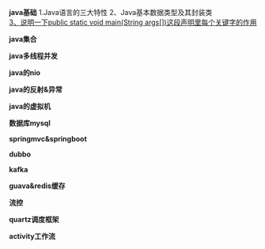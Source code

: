 **java基础**
1.Java语言的三大特性
2、Java基本数据类型及其封装类  
[3、说明一下public static void main(String args[])这段声明里每个关键字的作用](Java/P_A_JAVA基础/A_Java基础.md)



**java集合**


**java多线程并发**

**java的nio**


**java的反射&异常**


**java的虚拟机**


**数据库mysql**


**springmvc&springboot**


**dubbo**


**kafka**


**guava&redis缓存**


**流控**


**quartz调度框架**



**activity工作流**





